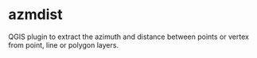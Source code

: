 # azmdist
QGIS plugin to extract the azimuth and distance between points or vertex from point, line or polygon layers.
